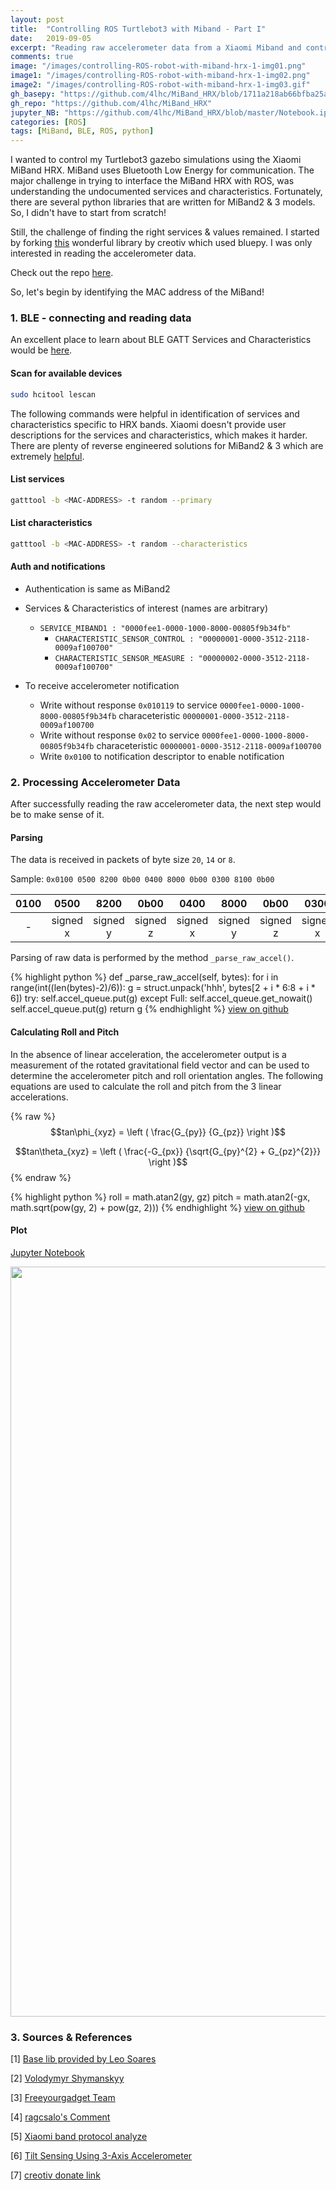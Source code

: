 ```yaml
---
layout: post
title:  "Controlling ROS Turtlebot3 with Miband - Part I"
date:   2019-09-05
excerpt: "Reading raw accelerometer data from a Xiaomi Miband and controllling a ROS simulation bot with it"
comments: true
image: "/images/controlling-ROS-robot-with-miband-hrx-1-img01.png"
image1: "/images/controlling-ROS-robot-with-miband-hrx-1-img02.png"
image2: "/images/controlling-ROS-robot-with-miband-hrx-1-img03.gif"
gh_basepy: "https://github.com/4lhc/MiBand_HRX/blob/1711a218ab66bfba25aa7de717452574301dcba5/base.py"
gh_repo: "https://github.com/4lhc/MiBand_HRX"
jupyter_NB: "https://github.com/4lhc/MiBand_HRX/blob/master/Notebook.ipynb"
categories: [ROS]
tags: [MiBand, BLE, ROS, python]
---
```



I wanted to control my Turtlebot3 gazebo simulations using the Xiaomi MiBand HRX. MiBand uses Bluetooth Low Energy for communication. The major challenge in trying to interface the MiBand HRX with ROS, was understanding the undocumented services and characteristics. Fortunately, there are several python libraries that are written for MiBand2 & 3 models. So, I didn't have to start from scratch!

Still, the challenge of finding the right services & values remained. I started by forking [this](https://github.com/creotiv/MiBand2) wonderful library by creotiv which used bluepy. I was only interested in reading the accelerometer data.

Check out the repo [here]({{page.gh_repo}}).


So, let's begin by identifying the MAC address of the MiBand!

### 1. BLE - connecting and reading data
An excellent place to learn about BLE GATT Services and Characteristics would be [here](https://www.oreilly.com/library/view/getting-started-with/9781491900550/ch04.html).
#### Scan for available devices
```sh
sudo hcitool lescan
```


The following commands were helpful in identification of services and characteristics specific to HRX bands. Xiaomi doesn't provide user descriptions for the services and characteristics, which makes it harder. There are plenty of reverse engineered solutions for MiBand2 & 3 which are extremely [helpful](#sources--references).

#### List services
```sh
gatttool -b <MAC-ADDRESS> -t random --primary
```

#### List characteristics
```sh
gatttool -b <MAC-ADDRESS> -t random --characteristics
```


#### Auth and notifications
- Authentication is same as MiBand2
- Services & Characteristics of interest (names are arbitrary)

    - ``SERVICE_MIBAND1 : "0000fee1-0000-1000-8000-00805f9b34fb"``
        - ``CHARACTERISTIC_SENSOR_CONTROL : "00000001-0000-3512-2118-0009af100700"``
        - ``CHARACTERISTIC_SENSOR_MEASURE : "00000002-0000-3512-2118-0009af100700"``

- To receive accelerometer notification
    - Write without response ``0x010119`` to service ``0000fee1-0000-1000-8000-00805f9b34fb`` characeteristic ``00000001-0000-3512-2118-0009af100700``
    - Write without response ``0x02`` to service ``0000fee1-0000-1000-8000-00805f9b34fb`` characeteristic ``00000001-0000-3512-2118-0009af100700``
    - Write ``0x0100`` to notification descriptor to enable notification



### 2. Processing Accelerometer Data

After successfully reading the raw accelerometer data, the next step would be to make sense of it.

#### Parsing
The data is received in packets of byte size ``20``, ``14`` or ``8``.

Sample: ``0x0100 0500 8200 0b00 0400 8000 0b00 0300 8100 0b00``


|0100  | 0500  | 8200  | 0b00 | 0400  | 8000  | 0b00  | 0300  | 8100  | 0b00   |
|:-:|:-:|:-:|:-:|:-:|:-:|:-:|:-:|:-:|:-:|
| -  | signed x  |signed y   | signed z  |  signed x |  signed y | signed z  | signed x  | signed y  |  signed z |

Parsing of raw data is performed by the method ``_parse_raw_accel()``.

{% highlight python %}
def _parse_raw_accel(self, bytes):
    for i in range(int((len(bytes)-2)/6)):
        g = struct.unpack('hhh', bytes[2 + i * 6:8 + i * 6])
        try:
            self.accel_queue.put(g)
        except Full:
            self.accel_queue.get_nowait()
            self.accel_queue.put(g)
        return g
{% endhighlight %}
[view on github]({{page.gh_basepy}}#L147)

#### Calculating Roll and Pitch
In the absence of linear acceleration, the accelerometer output is a measurement of the rotated
gravitational field vector and can be used to determine the accelerometer pitch and roll orientation
angles. The following equations are used to calculate the roll and pitch from the 3 linear accelerations.

<div class="box">

{% raw %}
  $$tan\phi_{xyz} = \left ( \frac{G_{py}} {G_{pz}} \right )$$

  $$tan\theta_{xyz} = \left ( \frac{-G_{px}} {\sqrt{G_{py}^{2} + G_{pz}^{2}}} \right )$$
{% endraw %}

</div>


{% highlight python %}
roll = math.atan2(gy, gz)
pitch = math.atan2(-gx, math.sqrt(pow(gy, 2) + pow(gz, 2)))
{% endhighlight %}
[view on github]({{page.gh_basepy}}#L267)


#### Plot
[Jupyter Notebook]({{jupyter_NB}})

<div class="image main">
<img src="{{page.image2 | absolute_url}}" width="1200">
</div>



### 3. Sources & References
[1] [Base lib provided by Leo Soares](https://github.com/leojrfs/miband2)

[2] [Volodymyr Shymanskyy](https://github.com/vshymanskyy/miband2-python-test)

[3] [Freeyourgadget Team](https://github.com/Freeyourgadget/Gadgetbridge/tree/master/app/src/main/java/nodomain/freeyourgadget/gadgetbridge/service/devices/huami/miband2)

[4] [ragcsalo's Comment](https://github.com/Freeyourgadget/Gadgetbridge/issues/63#issuecomment-493740447)

[5] [Xiaomi band protocol analyze](http://changy-.github.io/articles/xiao-mi-band-protocol-analyze.html)

[6] [Tilt Sensing Using 3-Axis Accelerometer](https://www.nxp.com/docs/en/application-note/AN3461.pdf)

[7] [creotiv donate link](https://github.com/creotiv/MiBand2#donate)

